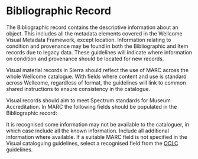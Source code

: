 # Bibliographic Record

The Bibliographic record contains the descriptive information about an object. This includes all the metadata elements covered in the Wellcome Visual Metadata Framework, except location. Information relating to condition and provenance may be found in both the Bibliographic and Item records due to legacy data. These guidelines will indicate where information on condition and provenance should be located for new records.

Visual material records in Sierra should reflect the use of MARC across the whole Wellcome catalogue. With fields where content and use is standard across Wellcome, regardless of format, the guidelines will link to common shared instructions to ensure consistency in the catalogue.

Visual records should aim to meet Spectrum standards for Museum Accreditation. In MARC the following fields should be populated in the Bibliographic record:







It is recognised some information may not be available to the cataloguer, in which case include all the known information. Include all additional information where available. If a suitable MARC field is not specified in the Visual cataloguing guidelines, select a recognised field from the [OCLC](https://www.oclc.org/bibformats/en.html) guidelines.
